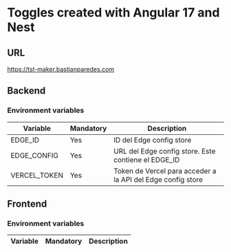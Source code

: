 # Toggles created with Angular 17 and Nest

## URL
https://tst-maker.bastianparedes.com

## Backend
### Environment variables
Variable | Mandatory | Description
--- | --- | ---
EDGE_ID | Yes | ID del Edge config store
EDGE_CONFIG | Yes | URL del Edge config store. Este contiene el EDGE_ID
VERCEL_TOKEN | Yes | Token de Vercel para acceder a la API del Edge config store

## Frontend
### Environment variables
Variable | Mandatory | Description
--- | --- | ---

